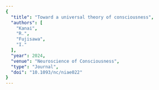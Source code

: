 ```yaml
---
{
  "title": "Toward a universal theory of consciousness",
  "authors": [
    "Kanai",
    "R.",
    "Fujisawa",
    "I."
  ],
  "year": 2024,
  "venue": "Neuroscience of Consciousness",
  "type": "Journal",
  "doi": "10.1093/nc/niae022"
}
---
```

